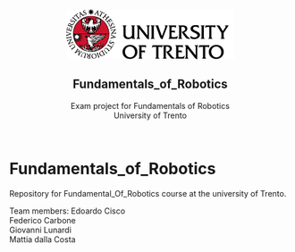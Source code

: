 <p align="center">
  <a href="">
    <img src="https://github.com/Gio200023/Fundamentals_of_Robotics/blob/main/logo1.png">
  </a>
  <h2 align="center"> Fundamentals_of_Robotics</h2>

  <p align="center">
  Exam project for Fundamentals of Robotics
  <br>University of Trento 
  </p>
</p>
<br>

# Fundamentals_of_Robotics

Repository for Fundamental_Of_Robotics course at the university of Trento.

Team members:
Edoardo Cisco <br>
Federico Carbone <br>
Giovanni Lunardi <br>
Mattia dalla Costa <br>
